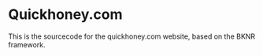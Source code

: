 Quickhoney.com
==============

This is the sourcecode for the quickhoney.com website, based on the BKNR framework.